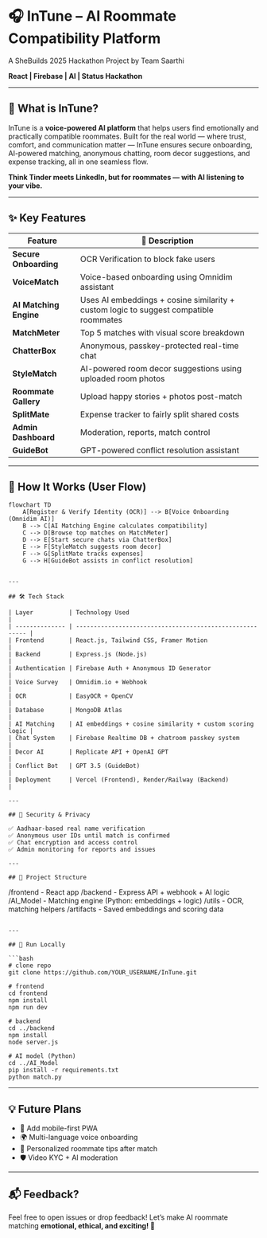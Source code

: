 # 🎧 InTune – AI Roommate Compatibility Platform

A SheBuilds 2025 Hackathon Project by Team Saarthi

**React | Firebase | AI | Status Hackathon**

---

## 🚀 What is InTune?

InTune is a **voice-powered AI platform** that helps users find emotionally and practically compatible roommates. Built for the real world — where trust, comfort, and communication matter — InTune ensures secure onboarding, AI-powered matching, anonymous chatting, room decor suggestions, and expense tracking, all in one seamless flow.

**Think Tinder meets LinkedIn, but for roommates — with AI listening to your vibe.**

---

## ✨ Key Features

| Feature                | 🧩 Description                                                                        |
| ---------------------- | ------------------------------------------------------------------------------------- |
| **Secure Onboarding**  | OCR Verification to block fake users                                                  |
| **VoiceMatch**         | Voice-based onboarding using Omnidim assistant                                        |
| **AI Matching Engine** | Uses AI embeddings + cosine similarity + custom logic to suggest compatible roommates |
| **MatchMeter**         | Top 5 matches with visual score breakdown                                             |
| **ChatterBox**         | Anonymous, passkey-protected real-time chat                                           |
| **StyleMatch**         | AI-powered room decor suggestions using uploaded room photos                          |
| **Roommate Gallery**   | Upload happy stories + photos post-match                                              |
| **SplitMate**          | Expense tracker to fairly split shared costs                                          |
| **Admin Dashboard**    | Moderation, reports, match control                                                    |
| **GuideBot**           | GPT-powered conflict resolution assistant                                             |

---

## 🧠 How It Works (User Flow)

```mermaid
flowchart TD
    A[Register & Verify Identity (OCR)] --> B[Voice Onboarding (Omnidim AI)]
    B --> C[AI Matching Engine calculates compatibility]
    C --> D[Browse top matches on MatchMeter]
    D --> E[Start secure chats via ChatterBox]
    E --> F[StyleMatch suggests room decor]
    F --> G[SplitMate tracks expenses]
    G --> H[GuideBot assists in conflict resolution]


---

## 🛠️ Tech Stack

| Layer          | Technology Used                                          |
| -------------- | -------------------------------------------------------- |
| Frontend       | React.js, Tailwind CSS, Framer Motion                    |
| Backend        | Express.js (Node.js)                                     |
| Authentication | Firebase Auth + Anonymous ID Generator                   |
| Voice Survey   | Omnidim.io + Webhook                                     |
| OCR            | EasyOCR + OpenCV                                         |
| Database       | MongoDB Atlas                                            |
| AI Matching    | AI embeddings + cosine similarity + custom scoring logic |
| Chat System    | Firebase Realtime DB + chatroom passkey system           |
| Decor AI       | Replicate API + OpenAI GPT                               |
| Conflict Bot   | GPT 3.5 (GuideBot)                                       |
| Deployment     | Vercel (Frontend), Render/Railway (Backend)              |

---

## 🔐 Security & Privacy

✅ Aadhaar-based real name verification
✅ Anonymous user IDs until match is confirmed
✅ Chat encryption and access control
✅ Admin monitoring for reports and issues

---

## 📂 Project Structure

```
/frontend    - React app
/backend     - Express API + webhook + AI logic
/AI_Model    - Matching engine (Python: embeddings + logic)
/utils       - OCR, matching helpers
/artifacts   - Saved embeddings and scoring data
```

---

## 🧪 Run Locally

```bash
# clone repo
git clone https://github.com/YOUR_USERNAME/InTune.git

# frontend
cd frontend
npm install
npm run dev

# backend
cd ../backend
npm install
node server.js

# AI model (Python)
cd ../AI_Model
pip install -r requirements.txt
python match.py
```

---

## 💡 Future Plans

* 📱 Add mobile-first PWA
* 🌍 Multi-language voice onboarding
* 🎯 Personalized roommate tips after match
* 🛡️ Video KYC + AI moderation

---

## 📬 Feedback?

Feel free to open issues or drop feedback! Let’s make AI roommate matching **emotional, ethical, and exciting! 💜**


